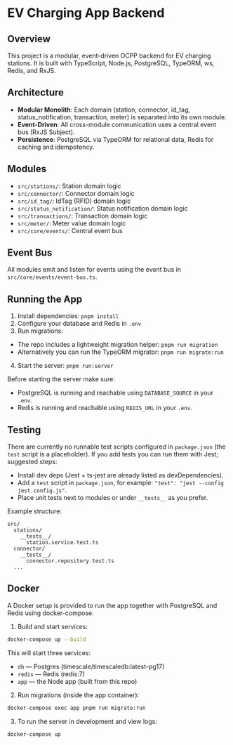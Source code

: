 # EV Charging App Backend

## Overview
This project is a modular, event-driven OCPP backend for EV charging stations. It is built with TypeScript, Node.js, PostgreSQL, TypeORM, ws, Redis, and RxJS.

## Architecture
- **Modular Monolith**: Each domain (station, connector, id_tag, status_notification, transaction, meter) is separated into its own module.
- **Event-Driven**: All cross-module communication uses a central event bus (RxJS Subject).
- **Persistence**: PostgreSQL via TypeORM for relational data, Redis for caching and idempotency.

## Modules
- `src/stations/`: Station domain logic
- `src/connector/`: Connector domain logic
- `src/id_tag/`: IdTag (RFID) domain logic
- `src/status_notification/`: Status notification domain logic
- `src/transactions/`: Transaction domain logic
- `src/meter/`: Meter value domain logic
- `src/core/events/`: Central event bus

## Event Bus
All modules emit and listen for events using the event bus in `src/core/events/event-bus.ts`.

## Running the App
1. Install dependencies: `pnpm install`
2. Configure your database and Redis in `.env`
3. Run migrations:
  - The repo includes a lightweight migration helper: `pnpm run migration`
  - Alternatively you can run the TypeORM migrator: `pnpm run migrate:run`
4. Start the server: `pnpm run:server`

Before starting the server make sure:
- PostgreSQL is running and reachable using `DATABASE_SOURCE` in your `.env`.
- Redis is running and reachable using `REDIS_URL` in your `.env`.

## Testing
There are currently no runnable test scripts configured in `package.json` (the `test` script is a placeholder). If you add tests you can run them with Jest; suggested steps:

- Install dev deps (Jest + ts-jest are already listed as devDependencies).
- Add a `test` script in `package.json`, for example: `"test": "jest --config jest.config.js"`.
- Place unit tests next to modules or under `__tests__` as you prefer.

Example structure:

```
src/
  stations/
    __tests__/
      station.service.test.ts
  connector/
    __tests__/
      connector.repository.test.ts
  ...
```

## Docker

A Docker setup is provided to run the app together with PostgreSQL and Redis using docker-compose.

1. Build and start services:

```bash
docker-compose up --build
```

This will start three services:
- `db` — Postgres (timescale/timescaledb:latest-pg17)
- `redis` — Redis (redis:7)
- `app` — the Node app (built from this repo)

2. Run migrations (inside the app container):

```bash
docker-compose exec app pnpm run migrate:run
```

3. To run the server in development and view logs:

```bash
docker-compose up
```
